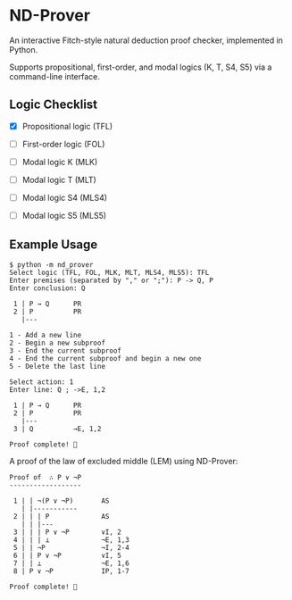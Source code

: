 # ND-Prover

An interactive Fitch-style natural deduction proof checker, implemented in Python.

Supports propositional, first-order, and modal logics (K, T, S4, S5) via a command-line interface.


## Logic Checklist

- [x] Propositional logic (TFL)
- [ ] First-order logic (FOL)
- [ ] Modal logic K (MLK)
- [ ] Modal logic T (MLT)
- [ ] Modal logic S4 (MLS4)
- [ ] Modal logic S5 (MLS5)


## Example Usage

```
$ python -m nd_prover
Select logic (TFL, FOL, MLK, MLT, MLS4, MLS5): TFL
Enter premises (separated by "," or ";"): P -> Q, P
Enter conclusion: Q

 1 | P → Q      PR
 2 | P          PR
   |---

1 - Add a new line
2 - Begin a new subproof
3 - End the current subproof
4 - End the current subproof and begin a new one
5 - Delete the last line

Select action: 1
Enter line: Q ; ->E, 1,2

 1 | P → Q      PR
 2 | P          PR
   |---
 3 | Q          →E, 1,2

Proof complete! 🎉
```

A proof of the law of excluded middle (LEM) using ND-Prover: 

```
Proof of  ∴ P ∨ ¬P
------------------

 1 | | ¬(P ∨ ¬P)       AS
   | |-----------      
 2 | | | P             AS
   | | |---            
 3 | | | P ∨ ¬P        ∨I, 2
 4 | | | ⊥             ¬E, 1,3
 5 | | ¬P              ¬I, 2-4
 6 | | P ∨ ¬P          ∨I, 5
 7 | | ⊥               ¬E, 1,6
 8 | P ∨ ¬P            IP, 1-7

Proof complete! 🎉
```
